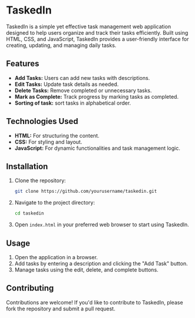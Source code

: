 # TaskedIn

TaskedIn is a simple yet effective task management web application designed to help users organize and track their tasks efficiently. Built using HTML, CSS, and JavaScript, TaskedIn provides a user-friendly interface for creating, updating, and managing daily tasks.

## Features

- **Add Tasks:** Users can add new tasks with descriptions.
- **Edit Tasks:** Update task details as needed.
- **Delete Tasks:** Remove completed or unnecessary tasks.
- **Mark as Complete:** Track progress by marking tasks as completed.
- **Sorting of task:** sort tasks in alphabetical order.

## Technologies Used

- **HTML:** For structuring the content.
- **CSS:** For styling and layout.
- **JavaScript:** For dynamic functionalities and task management logic.

## Installation

1. Clone the repository:
   ```bash
   git clone https://github.com/yourusername/taskedin.git
   ```
2. Navigate to the project directory:
   ```bash
   cd taskedin
   ```
3. Open `index.html` in your preferred web browser to start using TaskedIn.

## Usage

1. Open the application in a browser.
2. Add tasks by entering a description and clicking the "Add Task" button.
3. Manage tasks using the edit, delete, and complete buttons.

## Contributing

Contributions are welcome! If you'd like to contribute to TaskedIn, please fork the repository and submit a pull request.
